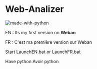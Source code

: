 
# Web-Analizer

![made-with-python](https://user-images.githubusercontent.com/69500496/131222466-445a7662-b38b-44cb-938f-8823bba7f54a.png)


EN : Its my first version on **Weban**

FR : C'est ma première version sur Weban

Start LaunchEN.bat or LaunchFR.bat

Have python
Avoir python
